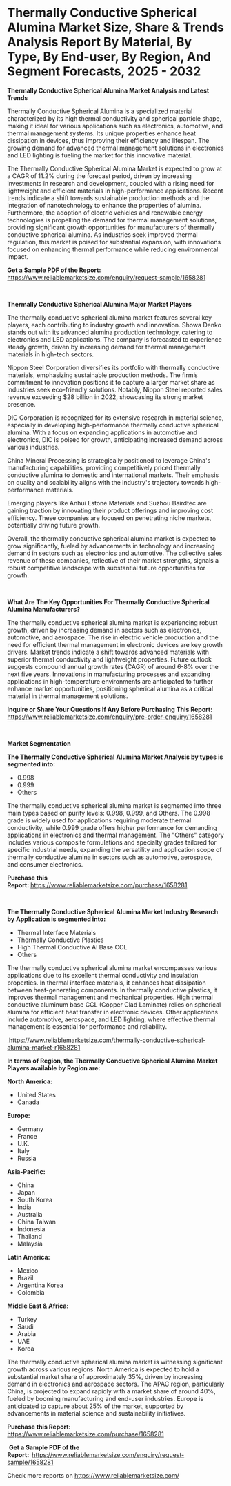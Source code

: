 <p><h1>Thermally Conductive Spherical Alumina Market Size, Share & Trends Analysis Report By Material, By Type, By End-user, By Region, And Segment Forecasts, 2025 - 2032</h1></p><p><strong>Thermally Conductive Spherical Alumina Market Analysis and Latest Trends</strong></p>
<p><p>Thermally Conductive Spherical Alumina is a specialized material characterized by its high thermal conductivity and spherical particle shape, making it ideal for various applications such as electronics, automotive, and thermal management systems. Its unique properties enhance heat dissipation in devices, thus improving their efficiency and lifespan. The growing demand for advanced thermal management solutions in electronics and LED lighting is fueling the market for this innovative material.</p><p>The Thermally Conductive Spherical Alumina Market is expected to grow at a CAGR of 11.2% during the forecast period, driven by increasing investments in research and development, coupled with a rising need for lightweight and efficient materials in high-performance applications. Recent trends indicate a shift towards sustainable production methods and the integration of nanotechnology to enhance the properties of alumina. Furthermore, the adoption of electric vehicles and renewable energy technologies is propelling the demand for thermal management solutions, providing significant growth opportunities for manufacturers of thermally conductive spherical alumina. As industries seek improved thermal regulation, this market is poised for substantial expansion, with innovations focused on enhancing thermal performance while reducing environmental impact.</p></p>
<p><strong>Get a Sample PDF of the Report:&nbsp;</strong> <a href="https://www.reliablemarketsize.com/enquiry/request-sample/1658281?utm_campaign=3352&utm_medium=2&utm_source=Github&utm_content=ia&utm_term=23032025&utm_id=thermally-conductive-spherical-alumina">https://www.reliablemarketsize.com/enquiry/request-sample/1658281</a></p>
<p>&nbsp;</p>
<p><strong>Thermally Conductive Spherical Alumina Major Market Players</strong></p>
<p><p>The thermally conductive spherical alumina market features several key players, each contributing to industry growth and innovation. Showa Denko stands out with its advanced alumina production technology, catering to electronics and LED applications. The company is forecasted to experience steady growth, driven by increasing demand for thermal management materials in high-tech sectors.</p><p>Nippon Steel Corporation diversifies its portfolio with thermally conductive materials, emphasizing sustainable production methods. The firm’s commitment to innovation positions it to capture a larger market share as industries seek eco-friendly solutions. Notably, Nippon Steel reported sales revenue exceeding $28 billion in 2022, showcasing its strong market presence.</p><p>DIC Corporation is recognized for its extensive research in material science, especially in developing high-performance thermally conductive spherical alumina. With a focus on expanding applications in automotive and electronics, DIC is poised for growth, anticipating increased demand across various industries.</p><p>China Mineral Processing is strategically positioned to leverage China's manufacturing capabilities, providing competitively priced thermally conductive alumina to domestic and international markets. Their emphasis on quality and scalability aligns with the industry's trajectory towards high-performance materials.</p><p>Emerging players like Anhui Estone Materials and Suzhou Bairdtec are gaining traction by innovating their product offerings and improving cost efficiency. These companies are focused on penetrating niche markets, potentially driving future growth.</p><p>Overall, the thermally conductive spherical alumina market is expected to grow significantly, fueled by advancements in technology and increasing demand in sectors such as electronics and automotive. The collective sales revenue of these companies, reflective of their market strengths, signals a robust competitive landscape with substantial future opportunities for growth.</p></p>
<p>&nbsp;</p>
<p><strong>What Are The Key Opportunities For Thermally Conductive Spherical Alumina Manufacturers?</strong></p>
<p><p>The thermally conductive spherical alumina market is experiencing robust growth, driven by increasing demand in sectors such as electronics, automotive, and aerospace. The rise in electric vehicle production and the need for efficient thermal management in electronic devices are key growth drivers. Market trends indicate a shift towards advanced materials with superior thermal conductivity and lightweight properties. Future outlook suggests compound annual growth rates (CAGR) of around 6-8% over the next five years. Innovations in manufacturing processes and expanding applications in high-temperature environments are anticipated to further enhance market opportunities, positioning spherical alumina as a critical material in thermal management solutions.</p></p>
<p><strong>Inquire or Share Your Questions If Any Before Purchasing This Report:</strong> <a href="https://www.reliablemarketsize.com/enquiry/pre-order-enquiry/1658281?utm_campaign=3352&utm_medium=2&utm_source=Github&utm_content=ia&utm_term=23032025&utm_id=thermally-conductive-spherical-alumina">https://www.reliablemarketsize.com/enquiry/pre-order-enquiry/1658281</a></p>
<p>&nbsp;</p>
<p><strong>Market Segmentation</strong></p>
<p><strong>The Thermally Conductive Spherical Alumina Market Analysis by types is segmented into:</strong></p>
<p><ul><li>0.998</li><li>0.999</li><li>Others</li></ul></p>
<p><p>The thermally conductive spherical alumina market is segmented into three main types based on purity levels: 0.998, 0.999, and Others. The 0.998 grade is widely used for applications requiring moderate thermal conductivity, while 0.999 grade offers higher performance for demanding applications in electronics and thermal management. The "Others" category includes various composite formulations and specialty grades tailored for specific industrial needs, expanding the versatility and application scope of thermally conductive alumina in sectors such as automotive, aerospace, and consumer electronics.</p></p>
<p><strong>Purchase this Report:&nbsp;</strong><a href="https://www.reliablemarketsize.com/purchase/1658281?utm_campaign=3352&utm_medium=2&utm_source=Github&utm_content=ia&utm_term=23032025&utm_id=thermally-conductive-spherical-alumina">https://www.reliablemarketsize.com/purchase/1658281</a></p>
<p>&nbsp;</p>
<p><strong>The Thermally Conductive Spherical Alumina Market Industry Research by Application is segmented into:</strong></p>
<p><ul><li>Thermal Interface Materials</li><li>Thermally Conductive Plastics</li><li>High Thermal Conductive Al Base CCL</li><li>Others</li></ul></p>
<p><p>The thermally conductive spherical alumina market encompasses various applications due to its excellent thermal conductivity and insulation properties. In thermal interface materials, it enhances heat dissipation between heat-generating components. In thermally conductive plastics, it improves thermal management and mechanical properties. High thermal conductive aluminum base CCL (Copper Clad Laminate) relies on spherical alumina for efficient heat transfer in electronic devices. Other applications include automotive, aerospace, and LED lighting, where effective thermal management is essential for performance and reliability.</p></p>
<p><a href="https://www.reliablemarketsize.com/thermally-conductive-spherical-alumina-market-r1658281?utm_campaign=3352&utm_medium=2&utm_source=Github&utm_content=ia&utm_term=23032025&utm_id=thermally-conductive-spherical-alumina">&nbsp;https://www.reliablemarketsize.com/thermally-conductive-spherical-alumina-market-r1658281</a></p>
<p><strong>In terms of Region, the Thermally Conductive Spherical Alumina Market Players available by Region are:</strong></p>
<p>
    <p> <strong> North America: </strong>
        <ul>
            <li>United States</li>
            <li>Canada</li>
        </ul>
        </p> 
    <p> <strong> Europe: </strong>
        <ul>
            <li>Germany</li>
            <li>France</li>
            <li>U.K.</li>
            <li>Italy</li>
            <li>Russia</li>
        </ul>
        </p> 
    <p> <strong> Asia-Pacific: </strong>
        <ul>
            <li>China</li>
            <li>Japan</li>
            <li>South Korea</li>
            <li>India</li>
            <li>Australia</li>
            <li>China Taiwan</li>
            <li>Indonesia</li>
            <li>Thailand</li>
            <li>Malaysia</li>
        </ul>
        </p> 
    <p> <strong> Latin America: </strong>
        <ul>
            <li>Mexico</li>
            <li>Brazil</li>
            <li>Argentina Korea</li>
            <li>Colombia</li>
        </ul>
        </p> 
    <p> <strong> Middle East & Africa: </strong>
        <ul>
            <li>Turkey</li>
            <li>Saudi</li>
            <li>Arabia</li>
            <li>UAE</li>
            <li>Korea</li>
        </ul>
    </p>
    </p>
<p><p>The thermally conductive spherical alumina market is witnessing significant growth across various regions. North America is expected to hold a substantial market share of approximately 35%, driven by increasing demand in electronics and aerospace sectors. The APAC region, particularly China, is projected to expand rapidly with a market share of around 40%, fueled by booming manufacturing and end-user industries. Europe is anticipated to capture about 25% of the market, supported by advancements in material science and sustainability initiatives.</p></p>
<p><strong>Purchase this Report: </strong><a href="https://www.reliablemarketsize.com/purchase/1658281?utm_campaign=3352&utm_medium=2&utm_source=Github&utm_content=ia&utm_term=23032025&utm_id=thermally-conductive-spherical-alumina">https://www.reliablemarketsize.com/purchase/1658281</a></p>
<p>&nbsp;<strong>Get a Sample PDF of the Report:&nbsp;&nbsp;</strong><a href="https://www.reliablemarketsize.com/enquiry/request-sample/1658281?utm_campaign=3352&utm_medium=2&utm_source=Github&utm_content=ia&utm_term=23032025&utm_id=thermally-conductive-spherical-alumina">https://www.reliablemarketsize.com/enquiry/request-sample/1658281</a></p>
<p><strong></strong></p>
<p>Check more reports on <a href="https://www.reliablemarketsize.com/?utm_campaign=3352&utm_medium=2&utm_source=Github&utm_content=ia&utm_term=23032025&utm_id=thermally-conductive-spherical-alumina">https://www.reliablemarketsize.com/</a></p>